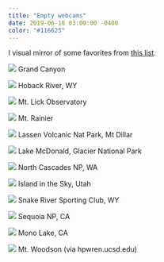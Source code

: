 ```yaml
---
title: "Empty webcams"
date: 2019-06-18 03:00:00 -0400
color: "#116625"
---
```


I visual mirror of some favorites from [this list](http://netcam-viewer.appspot.com/Print?id=102845922780616856945).

![](https://www.nps.gov/featurecontent/ard/webcams/images/grcalarge.jpg)
Grand Canyon

![](https://copyrighted.seejh.com/hoback/hoback.jpg?rand=1522081283211)
Hoback River, WY

![](https://www.ucolick.org/main/science/images/cam1.jpg)
Mt. Lick Observatory

![](https://www.nps.gov/webcams-mora/mountain.jpg)
Mt. Rainier

<!-- ![](http://www.katkam.ca/pic.aspx)
Vancouver, BC -->

![](https://www.nps.gov/webcams-lavo/kyvc_webcam1.jpg)
Lassen Volcanic Nat Park, Mt Dillar

![](https://www.nps.gov/webcams-glac/mcdcam2.jpg)
Lake McDonald, Glacier National Park

![](https://www.nps.gov/featurecontent/ard/webcams/images/nocalarge.jpg)
North Cascades NP, WA

![](http://eldesierto.org/Isky.jpg)
Island in the Sky, Utah

![](https://copyrighted.seejh.com/srsccabin/srsccabin.jpg)
Snake River Sporting Club, WY

<!-- ![](http://www.astro.ucla.edu/~obs/images/towercam.jpg)
Mt. Wilson observatory (UCLA) -->

![](https://www.nps.gov/featurecontent/ard/webcams/images/sekilarge.jpg)
Sequoia NP, CA

![](http://www.monolake.org/livedata/camtwo.jpg)
Mono Lake, CA

<!-- ![](http://jeffg.duckdns.org/motion/cam-foscam.php)
Frink Backyard Cam -->

![](http://hpwren.ucsd.edu/cameras/L/wc-e-mobo-c.jpg)
Mt. Woodson (via hpwren.ucsd.edu)

<!-- ![](http://webcam.locogringo.com/akumal/netcam-0.jpg)
Akumal Beach, Quintana Roo, Mexico -->

<!-- ---

![](https://dsx.weather.com/util/image/map/acttemp_1280x720.jpg)
Weather, US Temps

![](https://dsx.weather.com/util/image/map/WEB_Current_Weather_Map_1280x720.jpg)
Weather, US Storms

![](http://radar.weather.gov/ridge/Conus/RadarImg/northeast.gif)
Radar, Northeast

![](http://radar.weather.gov/ridge/Conus/RadarImg/pacsouthwest.gif)
Radar, Pacific Southwest

![](http://images.intellicast.com/WxImages/Radar/usa.gif)
Radar US -->

